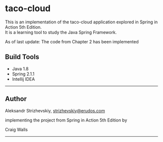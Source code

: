 # taco-cloud
This is an implementation of the taco-cloud application explored in Spring in Action 5th Edition.  
It is a learning tool to study the Java Spring Framework.

As of last update: 
The code from Chapter 2 has been implemented

## Build Tools

- Java 1.8
- Spring 2.1.1
- Intellij IDEA
---

## Author

Aleksandr Strizhevskiy, strizhevskiy@erudos.com

implementing the project from Spring in Action 5th Edition by

Craig Walls

---
